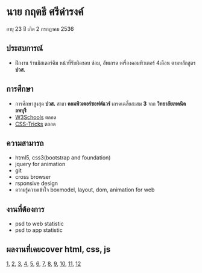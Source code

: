 # นาย กฤตธี ศรีดำรงค์
อายุ 23 ปี เกิด 2 กรกฎาคม 2536
## ประสบการณ์
- ฝึกงาน ร้านมิสเตอร์คิม หน้าที่รับผิดชอบ ซ่อม, อัพเกรด เครื่องคอมพิวเตอร์ 4เดือน ตามหลักสูตร **ปวส.**
## การศึกษา
- การศึกษาสูงสุด **ปวส.** สาขา **คอมพิวเตอร์ซอฟต์แวร์** เกรดเฉลี่ยสะสม **3** จาก **วิทยาลัยเทคนิคลพบุรี**
- [W3Schools](https://www.w3schools.com/) ตลอด
- [CSS-Tricks](https://css-tricks.com/) ตลอด
##  ความสามารถ 
- html5, css3(bootstrap and foundation)
- jquery for animation
- git
- cross browser
- rsponsive design 
- ความรู้ความเข้าใจ boxmodel, layout, dom, animation for web
## งานที่ต้องการ 
- psd to web statistic
- psd to app statistic
## ผลงานที่เคยcover html, css, js
[1](http://htmlpreview.github.io/?https://github.com/kriteeT/portfolio/blob/uploadfile/work/About-me/index.html), 
 [2](http://htmlpreview.github.io/?https://github.com/kriteeT/portfolio/blob/uploadfile/work/social/index.html),
 [3](http://htmlpreview.github.io/?https://github.com/kriteeT/portfolio/blob/uploadfile/work/Gourmet/index.html),
 [4](http://htmlpreview.github.io/?https://github.com/kriteeT/portfolio/blob/uploadfile/work/PHOTOLIO/index.html),
 [5](http://htmlpreview.github.io/?https://github.com/kriteeT/portfolio/blob/uploadfile/work/Wedding/index.html),
 [6](http://htmlpreview.github.io/?https://github.com/kriteeT/portfolio/blob/master/work/admin/index.html),
 [7](http://htmlpreview.github.io/?https://github.com/kriteeT/portfolio/blob/uploadfile/work/blog/index.html),
 [8](http://htmlpreview.github.io/?https://github.com/kriteeT/portfolio/blob/uploadfile/work/doe/index.html),
 [9](http://htmlpreview.github.io/?https://github.com/kriteeT/portfolio/blob/uploadfile/work/hotel/index.html),
 [10](http://htmlpreview.github.io/?https://github.com/kriteeT/portfolio/blob/uploadfile/work/laptop/index.html),
 [11](http://htmlpreview.github.io/?https://github.com/kriteeT/portfolio/blob/uploadfile/work/lmpreaz/index.html),
 [12](http://htmlpreview.github.io/?https://github.com/kriteeT/portfolio/blob/uploadfile/work/shop/index.html)

